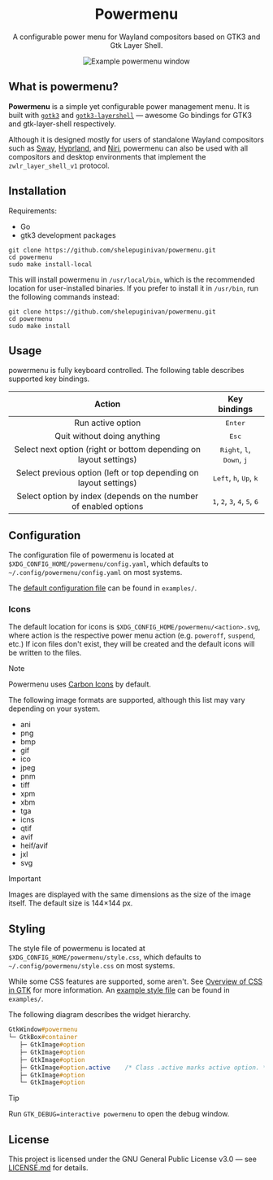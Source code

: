 <div align="center">

# Powermenu

A configurable power menu for Wayland compositors based on GTK3 and Gtk Layer Shell.

![Example powermenu window](https://github.com/user-attachments/assets/d88d3710-135f-4c62-bc4b-1e5d3e529b0b)

</div>


## What is powermenu?

**Powermenu** is a simple yet configurable power management menu. It is built with [`gotk3`](https://github.com/gotk3/gotk3) and [`gotk3-layershell`](https://github.com/dlasky/gotk3-layershell) &mdash; awesome Go bindings for GTK3 and gtk-layer-shell respectively.

Although it is designed mostly for users of standalone Wayland compositors such as [Sway](https://github.com/swaywm/sway), [Hyprland](https://github.com/hyprwm/Hyprland), and [Niri](https://github.com/YaLTeR/niri), powermenu can also be used with all compositors and desktop environments that implement the `zwlr_layer_shell_v1` protocol.


## Installation

Requirements:

- Go
- gtk3 development packages

```shell
git clone https://github.com/shelepuginivan/powermenu.git
cd powermenu
sudo make install-local
```

This will install powermenu in `/usr/local/bin`, which is the recommended location for user-installed binaries. If you prefer to install it in `/usr/bin`, run the following commands instead:

```shell
git clone https://github.com/shelepuginivan/powermenu.git
cd powermenu
sudo make install
```

## Usage

powermenu is fully keyboard controlled. The following table describes supported key bindings.

|                              Action                               |                                    Key bindings                                    |
| :---------------------------------------------------------------: | :--------------------------------------------------------------------------------: |
|                         Run active option                         |                                  <kbd>Enter</kbd>                                  |
|                    Quit without doing anything                    |                                   <kbd>Esc</kbd>                                   |
| Select next option (right or bottom depending on layout settings) |           <kbd>Right</kbd>, <kbd>l</kbd>, <kbd>Down</kbd>, <kbd>j</kbd>            |
| Select previous option (left or top depending on layout settings) |             <kbd>Left</kbd>, <kbd>h</kbd>, <kbd>Up</kbd>, <kbd>k</kbd>             |
| Select option by index (depends on the number of enabled options  | <kbd>1</kbd>, <kbd>2</kbd>, <kbd>3</kbd>, <kbd>4</kbd>, <kbd>5</kbd>, <kbd>6</kbd> |


## Configuration

The configuration file of powermenu is located at `$XDG_CONFIG_HOME/powermenu/config.yaml`, which defaults to `~/.config/powermenu/config.yaml` on most systems.

The [default configuration file](https://github.com/shelepuginivan/powermenu/blob/main/examples/config.yaml) can be found in `examples/`.

### Icons

The default location for icons is `$XDG_CONFIG_HOME/powermenu/<action>.svg`, where action is the respective power menu action (e.g. `poweroff`, `suspend`, etc.)
If icon files don't exist, they will be created and the default icons will be written to the files.

> [!NOTE]
> Powermenu uses [Carbon Icons](https://github.com/carbon-design-system/carbon) by default.

The following image formats are supported, although this list may vary depending on your system.

- ani
- png
- bmp
- gif
- ico
- jpeg
- pnm
- tiff
- xpm
- xbm
- tga
- icns
- qtif
- avif
- heif/avif
- jxl
- svg

> [!IMPORTANT]
> Images are displayed with the same dimensions as the size of the image itself. The default size is 144×144 px.

## Styling

The style file of powermenu is located at `$XDG_CONFIG_HOME/powermenu/style.css`, which defaults to `~/.config/powermenu/style.css` on most systems.

While some CSS features are supported, some aren't. See [Overview of CSS in GTK](https://docs.gtk.org/gtk3/css-overview.html) for more information.
An [example style file](https://github.com/shelepuginivan/powermenu/blob/main/examples/style.css) can be found in `examples/`.

The following diagram describes the widget hierarchy.

```css
GtkWindow#powermenu
└─ GtkBox#container
   ├─ GtkImage#option
   ├─ GtkImage#option
   ├─ GtkImage#option
   ├─ GtkImage#option.active    /* Class .active marks active option. */
   ├─ GtkImage#option
   └─ GtkImage#option
```

> [!TIP]
> Run `GTK_DEBUG=interactive powermenu` to open the debug window.


## License

This project is licensed under the GNU General Public License v3.0 &mdash; see [LICENSE.md](https://github.com/shelepuginivan/powermenu/blob/main/LICENSE.md) for details.
